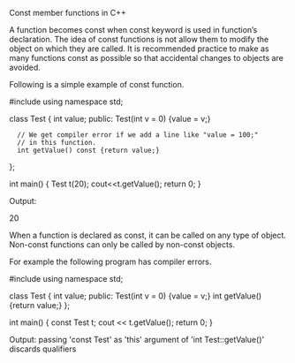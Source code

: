 Const member functions in C++

A function becomes const when const keyword is used in function’s declaration. 
The idea of const functions is not allow them to modify the object on which they are called. 
It is recommended practice to make as many functions const as possible so that accidental changes to objects are avoided.

Following is a simple example of const function.

  #include<iostream> 
  using namespace std; 

  class Test { 
      int value; 
  public: 
      Test(int v = 0) {value = v;} 

      // We get compiler error if we add a line like "value = 100;" 
      // in this function. 
      int getValue() const {return value;}   
  }; 

  int main() { 
      Test t(20); 
      cout<<t.getValue(); 
      return 0; 
  } 
  
Output:

20

When a function is declared as const, 
it can be called on any type of object. Non-const functions can only be called by non-const objects.

For example the following program has compiler errors.

  #include<iostream> 
  using namespace std; 

  class Test { 
      int value; 
  public: 
      Test(int v = 0) {value = v;} 
      int getValue() {return value;} 
  }; 

  int main() { 
      const Test t; 
      cout << t.getValue(); 
      return 0; 
  } 

Output:
passing 'const Test' as 'this' argument of 'int 
Test::getValue()' discards qualifiers
